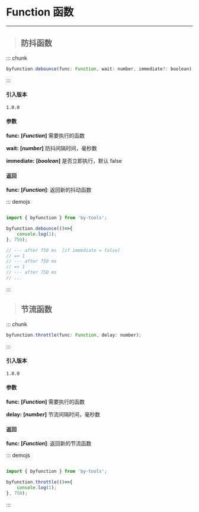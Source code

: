 # Function 函数
----

> ## 防抖函数

::: chunk
``` js
byfunction.debounce(func: Function, wait: number, immediate?: boolean);
```
:::


#### 引入版本

 `1.0.0`

#### 参数

**func:** **[_Function_]** 需要执行的函数

**wait:** **[_number_]** 防抖间隔时间，毫秒数

**immediate:** **[_boolean_]** 是否立即执行，默认 false

#### 返回

**func:** **[_Function_]**: 返回新的抖动函数

::: demojs
``` js

import { byfunction } from 'by-tools';

byfunction.debounce(()=>{
    console.log(1);
}, 750);

// --- after 750 ms  [if immediate = false]
// => 1
// --- after 750 ms
// => 1
// --- after 750 ms
// ...
```
:::


> ## 节流函数

::: chunk
``` js
byfunction.throttle(func: Function, delay: number);
```
:::

#### 引入版本

 `1.0.0`

 
#### 参数

**func:** **[_Function_]** 需要执行的函数

**delay:** **[_number_]** 节流间隔时间，毫秒数

#### 返回

**func:** **[_Function_]**: 返回新的节流函数

::: demojs
``` js

import { byfunction } from 'by-tools';

byfunction.throttle(()=>{
    console.log(1);
}, 750);

```
:::